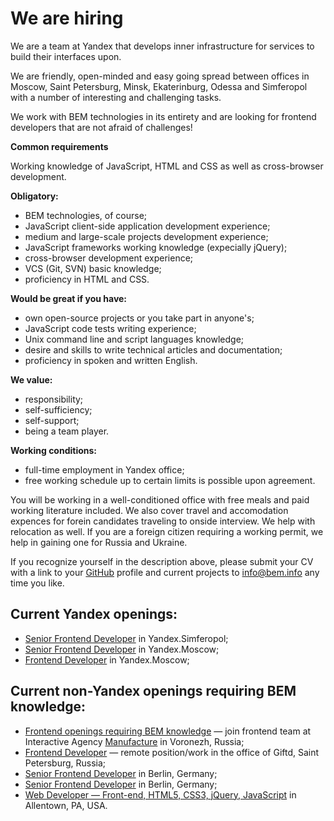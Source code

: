 We are hiring
=============

We are a team at Yandex that develops inner infrastructure for services to build their interfaces upon.

We are friendly, open-minded and easy going spread between offices in Moscow, Saint Petersburg, Minsk, Ekaterinburg, Odessa and Simferopol with a number of interesting and challenging tasks.

We work with BEM technologies in its entirety and are looking for frontend developers that are not afraid of challenges!

**Common requirements**

Working knowledge of JavaScript, HTML and CSS as well as cross-browser development.

**Obligatory:**
  * BEM technologies, of course;
  * JavaScript client-side application development experience;
  * medium and large-scale projects development experience;
  * JavaScript frameworks working knowledge (expecially jQuery);
  * cross-browser development experience;
  * VCS (Git, SVN) basic knowledge;
  * proficiency in HTML and CSS.

**Would be great if you have:**
  * own open-source projects or you take part in anyone's;
  * JavaScript code tests writing experience;
  * Unix command line and script languages knowledge;
  * desire and skills to write technical articles and documentation;
  * proficiency in spoken and written English.

**We value:**
  * responsibility;
  * self-sufficiency;
  * self-support;
  * being a team player.

**Working conditions:**
  * full-time employment in Yandex office;
  * free working schedule up to certain limits is possible upon agreement.

You will be working in a well-conditioned office with free meals and paid working literature included. We also cover travel and accomodation expences for forein candidates traveling to onside interview. We help with relocation as well. If you are a foreign citizen requiring a working permit, we help in gaining one for Russia and Ukraine.

If you recognize yourself in the description above, please submit your CV with a link to your [GitHub](https://github.com/) profile and current projects to [info@bem.info](mailto:info@bem.info) any time you like.

Current Yandex openings:
-----------------
  * [Senior Frontend Developer](https://company.yandex.ru/job/vacancies/dev_int_simf.xml) in Yandex.Simferopol;
  * [Senior Frontend Developer](https://company.yandex.ru/job/vacancies/sendevweb.xml) in Yandex.Moscow;
  * [Frontend Developer](https://company.yandex.ru/job/vacancies/dev_int_yaservices.xml?from=dev_int_yaservices_sn) in Yandex.Moscow;

Current non-Yandex openings requiring BEM knowledge:
-----------------
  * [Frontend openings requiring BEM knowledge](https://bitbucket.org/manufactura/jobs/) — join frontend team at Interactive Agency [Manufacture](http://factory.mn/) in Voronezh, Russia;
  * [Frontend Developer](https://giftd.ru/jobs/frontend-lead.html) — remote position/work in the office of Giftd, Saint Petersburg, Russia;
  * [Senior Frontend Developer](http://www.deltamethod.com/senior-frontend-developer-mf/) in Berlin, Germany;
  * [Senior Frontend Developer](https://www.linkedin.com/jobs2/view/10839316?trk=vsrp_jobs_res_name&trkInfo=VSRPsearchId%3A1973313181394033367979%2CVSRPtargetId%3A10839316%2CVSRPcmpt%3Aprimary) in Berlin, Germany;
  * [Web Developer — Front-end, HTML5, CSS3, jQuery, JavaScript](http://www.dice.com/job/result/ceiam/JMJO032170) in Allentown, PA, USA.

